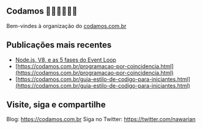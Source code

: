 Codamos 👩‍💻👨‍💻🇧🇷
---

Bem-vindes à organização do [codamos.com.br](https://codamos.com.br)

## Publicações mais recentes

* [Node.js, V8, e as 5 fases do Event Loop](https://codamos.com.br/nodejs-v8-fases-do-event-loop.html)
* [https://codamos.com.br/programacao-por-coincidencia.html](https://codamos.com.br/programacao-por-coincidencia.html)
* [https://codamos.com.br/guia-estilo-de-codigo-para-iniciantes.html](https://codamos.com.br/guia-estilo-de-codigo-para-iniciantes.html)

## Visite, siga e compartilhe

Blog: https://codamos.com.br
Siga no Twitter: https://twitter.com/nawarian
